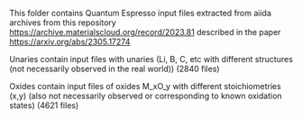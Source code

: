 This folder contains Quantum Espresso input files extracted from aiida archives from this repository https://archive.materialscloud.org/record/2023.81 described in the paper https://arxiv.org/abs/2305.17274 

Unaries contain input files with unaries (Li, B, C, etc with different structures (not necessarily observed in the real world)) (2840 files)

Oxides contain input files of oxides M_xO_y with different stoichiometries (x,y) (also not necessarily observed or corresponding to known oxidation states) (4621 files)
